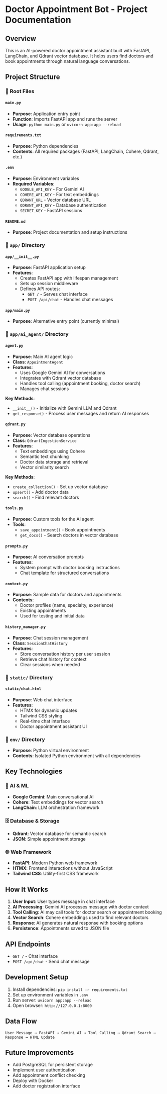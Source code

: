 # Doctor Appointment Bot - Project Documentation

## Overview
This is an AI-powered doctor appointment assistant built with FastAPI, LangChain, and Qdrant vector database. It helps users find doctors and book appointments through natural language conversations.

## Project Structure

### 📁 Root Files

#### `main.py`
- **Purpose**: Application entry point
- **Function**: Imports FastAPI app and runs the server
- **Usage**: `python main.py` or `uvicorn app:app --reload`

#### `requirements.txt`
- **Purpose**: Python dependencies
- **Contents**: All required packages (FastAPI, LangChain, Cohere, Qdrant, etc.)

#### `.env`
- **Purpose**: Environment variables
- **Required Variables**:
  - `GOOGLE_API_KEY` - For Gemini AI
  - `COHERE_API_KEY` - For text embeddings
  - `QDRANT_URL` - Vector database URL
  - `QDRANT_API_KEY` - Database authentication
  - `SECRET_KEY` - FastAPI sessions

#### `README.md`
- **Purpose**: Project documentation and setup instructions

### 📁 `app/` Directory

#### `app/__init__.py`
- **Purpose**: FastAPI application setup
- **Features**:
  - Creates FastAPI app with lifespan management
  - Sets up session middleware
  - Defines API routes:
    - `GET /` - Serves chat interface
    - `POST /api/chat` - Handles chat messages

#### `app/main.py`
- **Purpose**: Alternative entry point (currently minimal)

### 📁 `app/ai_agent/` Directory

#### `agent.py`
- **Purpose**: Main AI agent logic
- **Class**: `AppointmentAgent`
- **Features**:
  - Uses Google Gemini AI for conversations
  - Integrates with Qdrant vector database
  - Handles tool calling (appointment booking, doctor search)
  - Manages chat sessions

**Key Methods**:
- `__init__()` - Initialize with Gemini LLM and Qdrant
- `get_response()` - Process user messages and return AI responses

#### `qdrant.py`
- **Purpose**: Vector database operations
- **Class**: `QdrantIngestionService`
- **Features**:
  - Text embeddings using Cohere
  - Semantic text chunking
  - Doctor data storage and retrieval
  - Vector similarity search

**Key Methods**:
- `create_collection()` - Set up vector database
- `upsert()` - Add doctor data
- `search()` - Find relevant doctors

#### `tools.py`
- **Purpose**: Custom tools for the AI agent
- **Tools**:
  - `save_appointment()` - Book appointments
  - `get_docs()` - Search doctors in vector database

#### `prompts.py`
- **Purpose**: AI conversation prompts
- **Features**:
  - System prompt with doctor booking instructions
  - Chat template for structured conversations

#### `context.py`
- **Purpose**: Sample data for doctors and appointments
- **Contents**:
  - Doctor profiles (name, specialty, experience)
  - Existing appointments
  - Used for testing and initial data

#### `history_manager.py`
- **Purpose**: Chat session management
- **Class**: `SessionChatHistory`
- **Features**:
  - Store conversation history per user session
  - Retrieve chat history for context
  - Clear sessions when needed

### 📁 `static/` Directory

#### `static/chat.html`
- **Purpose**: Web chat interface
- **Features**:
  - HTMX for dynamic updates
  - Tailwind CSS styling
  - Real-time chat interface
  - Doctor appointment assistant UI

### 📁 `env/` Directory
- **Purpose**: Python virtual environment
- **Contents**: Isolated Python environment with all dependencies

## Key Technologies

### 🤖 AI & ML
- **Google Gemini**: Main conversational AI
- **Cohere**: Text embeddings for vector search
- **LangChain**: LLM orchestration framework

### 🗄️ Database & Storage
- **Qdrant**: Vector database for semantic search
- **JSON**: Simple appointment storage

### 🌐 Web Framework
- **FastAPI**: Modern Python web framework
- **HTMX**: Frontend interactions without JavaScript
- **Tailwind CSS**: Utility-first CSS framework

## How It Works

1. **User Input**: User types message in chat interface
2. **AI Processing**: Gemini AI processes message with doctor context
3. **Tool Calling**: AI may call tools for doctor search or appointment booking
4. **Vector Search**: Cohere embeddings used to find relevant doctors
5. **Response**: AI generates natural response with booking options
6. **Persistence**: Appointments saved to JSON file

## API Endpoints

- `GET /` - Chat interface
- `POST /api/chat` - Send chat message

## Development Setup

1. Install dependencies: `pip install -r requirements.txt`
2. Set up environment variables in `.env`
3. Run server: `uvicorn app:app --reload`
4. Open browser: `http://127.0.0.1:8000`

## Data Flow

```
User Message → FastAPI → Gemini AI → Tool Calling → Qdrant Search → Response → HTML Update
```

## Future Improvements

- Add PostgreSQL for persistent storage
- Implement user authentication
- Add appointment conflict checking
- Deploy with Docker
- Add doctor registration interface
